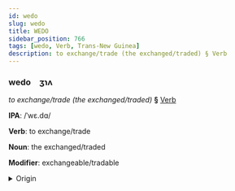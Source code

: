 ```yaml
---
id: wedo
slug: wedo
title: WEDO
sidebar_position: 766
tags: [wedo, Verb, Trans-New Guinea]
description: to exchange/trade (the exchanged/traded) § Verb
---
```


### wedo&emsp;<span kind="abugida">ʒɿʌ</span>

*to exchange/trade (the exchanged/traded)* **§** [Verb](../../tags/Verb)

**IPA**: /ˈwɛ.dɑ/

**Verb**: to exchange/trade

**Noun**: the exchanged/traded

**Modifier**: exchangeable/tradable

<details>
    <summary>Origin</summary>
    Pawaia wɛda [wɛda]<br/>
    <em>Trans-New Guinea Language Family</em>
</details>